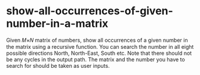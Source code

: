 # show-all-occurrences-of-given-number-in-a-matrix
Given 𝑀×𝑁 matrix of numbers, show all occurrences of a given number in the matrix using a recursive function. You can search the number in all eight possible directions North, North-East, South etc. Note that there should not be any cycles in the output path. The matrix and the number you have to search for should be taken as user inputs.
